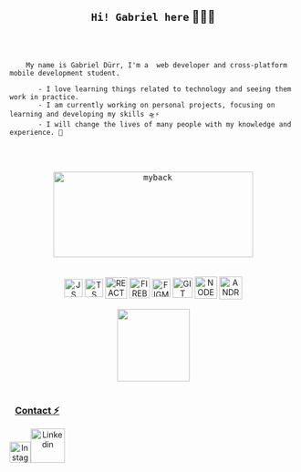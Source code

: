 <h2 align="center"> <code>Hi! Gabriel here</code> 👨‍💻✨ </h2>
<br><br>


 
        My name is Gabriel Dürr, I'm a  web developer and cross-platform mobile development student. 
           
           - I love learning things related to technology and seeing them work in practice.
           - I am currently working on personal projects, focusing on learning and developing my skills 🛸⚡
           - I will change the lives of many people with my knowledge and experience. 🖤  
 
     


 
 
 <br><br>
 
 <div align="center" style="display: inline_block">
 
 <kbd>
  
 <img align="center" height="150em" width="350em"  src="https://media1.giphy.com/media/SF4WntWpF7VZjYNA1B/giphy.gif?cid=790b76110e0ff6650b2f0422b8c1f403dc668a742fd6d722&rid=giphy.gif&ct=g" alt="myback">

 </kbd>
 
  </div>
 
 
 <br>
 
  
<br>


<div align="center" style="display: inline_block">
  
  <img align="center" alt="JS" height="32"  src="https://cdn.jsdelivr.net/gh/devicons/devicon/icons/javascript/javascript-original.svg">
 
  <img align="center" alt="TS" height="32" src="https://cdn.jsdelivr.net/gh/devicons/devicon/icons/typescript/typescript-original.svg">
 
  <img align="center" alt="REACT" height="38"  src="https://cdn.jsdelivr.net/gh/devicons/devicon/icons/react/react-original-wordmark.svg">
 
  <img align="center" alt="FIREBASE" height="36"  src="https://camo.githubusercontent.com/df1439c289b9cb4558e079a9110731e666976c4f2b6ef387b8fee78ca95375dc/68747470733a2f2f696d672e69636f6e73382e636f6d2f636f6c6f722f3435322f66697265626173652e706e67">
 
  <img align="center" alt="FIGMA" height="32"  src="https://cdn.jsdelivr.net/gh/devicons/devicon/icons/figma/figma-original.svg">
 
  <img align="center" alt="GIT" height="35" src="https://raw.githubusercontent.com/jmnote/z-icons/master/svg/git.svg">
  
 
  <img align="center" alt="NODEJS" height="39"  src="https://cdn.jsdelivr.net/gh/devicons/devicon/icons/nodejs/nodejs-original.svg">
 
 <img align="center" alt="ANDROID" height="40"  src="https://cdn.jsdelivr.net/gh/devicons/devicon/icons/android/android-original-wordmark.svg">
 
 
  
</div>

 <br>
 

 <div align="center" style="display: inline_block">
  
  <a href="https://github.com/gabriel-durr">
   
  <img align="center" height="127em" src="https://github-readme-stats.vercel.app/api/top-langs/?username=gabriel-durr&layout=compact&langs_count=7&theme=swift&border_radius=35&border_color=a28e2&title_color=D4AF37">

</div>
 
 <br>

<div align="center" style="display: inline-block">

### Contact ⚡
    
   <a href="https://www.instagram.com/gabrieldurr_/"><img src="https://cdn-icons-png.flaticon.com/512/2111/2111463.png" alt="Instagram" width="37"></a><a href="https://www.linkedin.com/in/gabriel-durr/"><img src="https://img.icons8.com/plasticine/452/linkedin.png" alt="Linkedin" width="60"></a>
 
    
</div>
